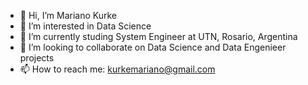 - 👋 Hi, I’m Mariano Kurke
- 👀 I’m interested in Data Science
- 🌱 I’m currently studing System Engineer at UTN, Rosario, Argentina
- 💞️ I’m looking to collaborate on Data Science and Data Engenieer projects
- 📫 How to reach me: kurkemariano@gmail.com

<!---
KurkeMariano/KurkeMariano is a ✨ special ✨ repository because its `README.md` (this file) appears on your GitHub profile.
You can click the Preview link to take a look at your changes.
--->
